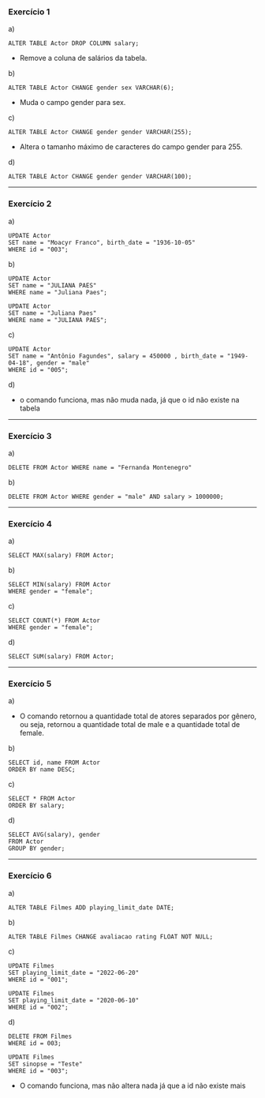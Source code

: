 ### Exercício 1

a)
```
ALTER TABLE Actor DROP COLUMN salary;
```
- Remove a coluna de salários da tabela.

b)
```
ALTER TABLE Actor CHANGE gender sex VARCHAR(6);
```
- Muda o campo gender para sex.

c)
```
ALTER TABLE Actor CHANGE gender gender VARCHAR(255);
```
- Altera o tamanho máximo de caracteres do campo gender para 255.

d)
```
ALTER TABLE Actor CHANGE gender gender VARCHAR(100);
```

-------------------------------------------------------------------------

### Exercício 2

a)
```
UPDATE Actor
SET name = "Moacyr Franco", birth_date = "1936-10-05"
WHERE id = "003";
```

b)
```
UPDATE Actor
SET name = "JULIANA PAES"
WHERE name = "Juliana Paes";
```
```
UPDATE Actor
SET name = "Juliana Paes"
WHERE name = "JULIANA PAES";
```

c)
```
UPDATE Actor
SET name = "Antônio Fagundes", salary = 450000 , birth_date = "1949-04-18", gender = "male"
WHERE id = "005";
```

d)
- o comando funciona, mas não muda nada, já que o id não existe na tabela

-------------------------------------------------------------------------

### Exercício 3

a)
```
DELETE FROM Actor WHERE name = "Fernanda Montenegro"
```

b)
```
DELETE FROM Actor WHERE gender = "male" AND salary > 1000000;
```

-------------------------------------------------------------------------

### Exercício 4

a)
```
SELECT MAX(salary) FROM Actor;
```

b)
```
SELECT MIN(salary) FROM Actor
WHERE gender = "female";
```

c)
```
SELECT COUNT(*) FROM Actor
WHERE gender = "female";
```

d)
```
SELECT SUM(salary) FROM Actor;
```

-------------------------------------------------------------------------

### Exercício 5

a)
- O comando retornou a quantidade total de atores separados por gênero, ou seja, retornou a quantidade total de male e a quantidade total de female.

b)
```
SELECT id, name FROM Actor
ORDER BY name DESC;
```

c)
```
SELECT * FROM Actor
ORDER BY salary;
```

d)
```
SELECT AVG(salary), gender
FROM Actor
GROUP BY gender;
```

-------------------------------------------------------------------------

### Exercício 6

a)
```
ALTER TABLE Filmes ADD playing_limit_date DATE;
```

b)
```
ALTER TABLE Filmes CHANGE avaliacao rating FLOAT NOT NULL;
```

c)
```
UPDATE Filmes
SET playing_limit_date = "2022-06-20"
WHERE id = "001";
```

```
UPDATE Filmes
SET playing_limit_date = "2020-06-10"
WHERE id = "002";
```

d)
```
DELETE FROM Filmes
WHERE id = 003;
```

```
UPDATE Filmes
SET sinopse = "Teste"
WHERE id = "003";
```
- O comando funciona, mas não altera nada já que a id não existe mais
```